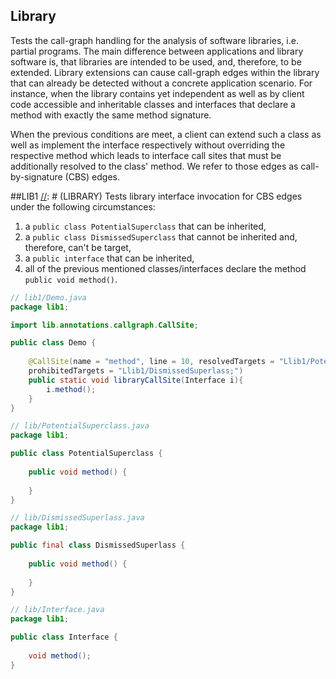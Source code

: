 ## Library
Tests the call-graph handling for the analysis of software libraries, i.e. partial programs. The main
difference between applications and library software is, that libraries are intended to be used, and,
therefore, to be extended. Library extensions can cause call-graph edges within the library that can
already be detected without a concrete application scenario. For instance, when the library contains yet
independent as well as by client code accessible and inheritable classes and interfaces that declare
a method with exactly the same method signature.
 
When the previous conditions are meet, a client can extend such a class as well as implement the
interface respectively without overriding the respective method which leads to interface call sites
that must be additionally resolved to the class' method. We refer to those edges as call-by-signature
(CBS) edges. 

##LIB1
[//]: # (LIBRARY)
Tests library interface invocation for CBS edges under the following circumstances:
1) a ```public class PotentialSuperclass``` that can be inherited,
2) a ```public class DismissedSuperclass``` that cannot be inherited and, therefore, can't be target,
3) a ```public interface``` that can be inherited,
4) all of the previous mentioned classes/interfaces declare the method ```public void method()```. 

```java
// lib1/Demo.java
package lib1;

import lib.annotations.callgraph.CallSite;

public class Demo {
    
    @CallSite(name = "method", line = 10, resolvedTargets = "Llib1/PotentialSuperclass;",
    prohibitedTargets = "Llib1/DismissedSuperlass;")
    public static void libraryCallSite(Interface i){
        i.method();
    }
}
```
```java
// lib/PotentialSuperclass.java
package lib1;

public class PotentialSuperclass {
    
    public void method() {
        
    }
}
```
```java
// lib/DismissedSuperlass.java
package lib1;

public final class DismissedSuperlass {
    
    public void method() {
        
    }
}
```
```java
// lib/Interface.java
package lib1;

public class Interface {
    
    void method();
}
```
[//]: # (END)